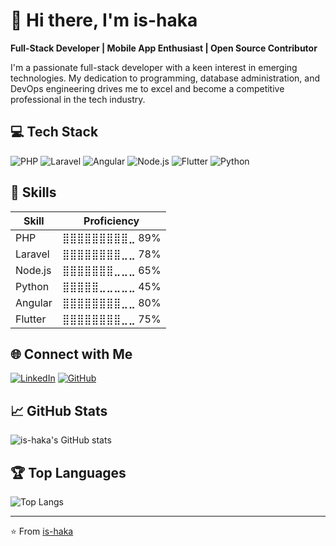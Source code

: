 # 👋 Hi there, I'm is-haka

**Full-Stack Developer | Mobile App Enthusiast | Open Source Contributor**

I'm a passionate full-stack developer with a keen interest in emerging technologies. My dedication to programming, database administration, and DevOps engineering drives me to excel and become a competitive professional in the tech industry.

## 💻 Tech Stack

![PHP](https://img.shields.io/badge/-PHP-777BB4?style=for-the-badge&logo=php&logoColor=white)
![Laravel](https://img.shields.io/badge/-Laravel-FF2D20?style=for-the-badge&logo=laravel&logoColor=white)
![Angular](https://img.shields.io/badge/-Angular-DD0031?style=for-the-badge&logo=angular&logoColor=white)
![Node.js](https://img.shields.io/badge/-Node.js-339933?style=for-the-badge&logo=node.js&logoColor=white)
![Flutter](https://img.shields.io/badge/-Flutter-02569B?style=for-the-badge&logo=flutter&logoColor=white)
![Python](https://img.shields.io/badge/-Python-3776AB?style=for-the-badge&logo=python&logoColor=white)

## 🚀 Skills

| Skill   | Proficiency                                                  |
|---------|--------------------------------------------------------------|
| PHP     | ⣿⣿⣿⣿⣿⣿⣿⣿⣿⣀ 89% |
| Laravel | ⣿⣿⣿⣿⣿⣿⣿⣿⣀⣀ 78% |
| Node.js | ⣿⣿⣿⣿⣿⣿⣿⣀⣀⣀ 65% |
| Python  | ⣿⣿⣿⣿⣿⣀⣀⣀⣀⣀ 45% |
| Angular | ⣿⣿⣿⣿⣿⣿⣿⣿⣀⣀ 80% |
| Flutter | ⣿⣿⣿⣿⣿⣿⣿⣿⣀⣀ 75% |

## 🌐 Connect with Me

[![LinkedIn](https://img.shields.io/badge/-LinkedIn-0077B5?style=for-the-badge&logo=linkedin&logoColor=white)](https://www.linkedin.com/in/is-haka/)
[![GitHub](https://img.shields.io/badge/-GitHub-181717?style=for-the-badge&logo=github&logoColor=white)](https://github.com/is-haka)

## 📈 GitHub Stats

![is-haka's GitHub stats](https://github-readme-stats.vercel.app/api?username=is-haka&show_icons=true&theme=radical)

## 🏆 Top Languages

![Top Langs](https://github-readme-stats.vercel.app/api/top-langs/?username=is-haka&layout=compact&theme=radical)

---

⭐️ From [is-haka](https://github.com/is-haka)
